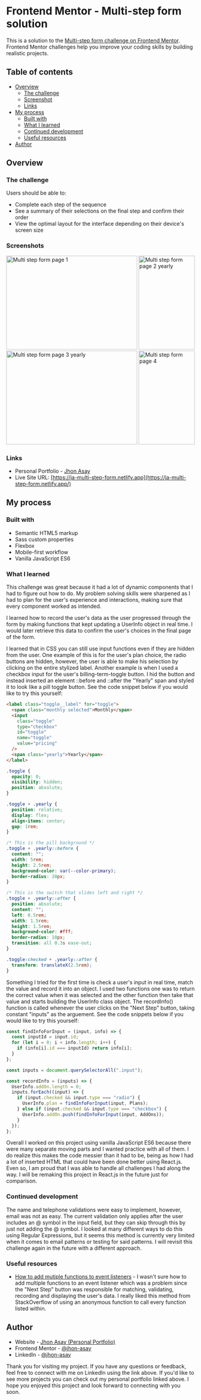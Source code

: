 # Frontend Mentor - Multi-step form solution

This is a solution to the [Multi-step form challenge on Frontend Mentor](https://www.frontendmentor.io/challenges/multistep-form-YVAnSdqQBJ). Frontend Mentor challenges help you improve your coding skills by building realistic projects.

## Table of contents

- [Overview](#overview)
  - [The challenge](#the-challenge)
  - [Screenshot](#screenshot)
  - [Links](#links)
- [My process](#my-process)
  - [Built with](#built-with)
  - [What I learned](#what-i-learned)
  - [Continued development](#continued-development)
  - [Useful resources](#useful-resources)
- [Author](#author)

## Overview

### The challenge

Users should be able to:

- Complete each step of the sequence
- See a summary of their selections on the final step and confirm their order
- View the optimal layout for the interface depending on their device's screen size

### Screenshots

<img src="assets/images/multi-step-form-page1.jpg" alt="Multi step form page 1" width="350" height="250">
<img src="assets/images/multi-step-form-page2-yearly.jpg" alt="Multi step form page 2 yearly" width="150" height="250">
<img src="assets/images/multi-step-form-page3-yearly.jpg" alt="Multi step form page 3 yearly" width="350" height="250">
<img src="assets/images/multi-step-form-page4.jpg" alt="Multi step form page 4" width="150" height="250">

### Links

- Personal Portfolio - [Jhon Asay](https://www.jhonasay.com)
- Live Site URL: [https://ja-multi-step-form.netlify.app](https://ja-multi-step-form.netlify.app/)

## My process

### Built with

- Semantic HTML5 markup
- Sass custom properties
- Flexbox
- Mobile-first workflow
- Vanilla JavaScript ES6

### What I learned

This challenge was great because it had a lot of dynamic components that I had to figure out how to do. My problem solving skills were sharpened as I had to plan for the user's experience and interactions, making sure that every component worked as intended.

I learned how to record the user's data as the user progressed through the form by making functions that kept updating a UserInfo object in real time. I would later retrieve this data to confirm the user's choices in the final page of the form.

I learned that in CSS you can still use input functions even if they are hidden from the user. One example of this is for the user's plan choice, the radio buttons are hidden, however, the user is able to make his selection by clicking on the entire stylized label. Another example is when I used a checkbox input for the user's billing-term-toggle button. I hid the button and instead inserted an element ::before and ::after the "Yearly" span and styled it to look like a pill toggle button. See the code snippet below if you would like to try this yourself:

```html
<label class="toggle__label" for="toggle">
  <span class="monthly selected">Monthly</span>
  <input
    class="toggle"
    type="checkbox"
    id="toggle"
    name="toggle"
    value="pricing"
  />
  <span class="yearly">Yearly</span>
</label>
```

```css
.toggle {
  opacity: 0;
  visibility: hidden;
  position: absolute;
}

.toggle + .yearly {
  position: relative;
  display: flex;
  align-items: center;
  gap: 1rem;
}

/* This is the pill background */
.toggle + .yearly::before {
  content: "";
  width: 5rem;
  height: 2.5rem;
  background-color: var(--color-primary);
  border-radius: 20px;
}

/* This is the switch that slides left and right */
.toggle + .yearly::after {
  position: absolute;
  content: "";
  left: 0.5rem;
  width: 1.5rem;
  height: 1.5rem;
  background-color: #fff;
  border-radius: 10px;
  transition: all 0.3s ease-out;
}

.toggle:checked + .yearly::after {
  transform: translateX(2.5rem);
}
```

Something I tried for the first time is check a user's input in real time, match the value and record it into an object. I used two functions one was to return the correct value when it was selected and the other function then take that value and starts building the UserInfo class object. The recordInfo() function is called whenever the user clicks on the "Next Step" button, taking constant "inputs" as the arguement. See the code snippets below if you would like to try this yourself:

```js
const findInfoForInput = (input, info) => {
  const inputId = input.id;
  for (let i = 0; i < info.length; i++) {
    if (info[i].id === inputId) return info[i];
  }
};

const inputs = document.querySelectorAll(".input");

const recordInfo = (inputs) => {
  UserInfo.addOn.length = 0;
  inputs.forEach((input) => {
    if (input.checked && input.type === "radio") {
      UserInfo.plan = findInfoForInput(input, Plans);
    } else if (input.checked && input.type === "checkbox") {
      UserInfo.addOn.push(findInfoForInput(input, AddOns));
    }
  });
};
```

Overall I worked on this project using vanilla JavaScript ES6 because there were many separate moving parts and I wanted practice with all of them. I do realize this makes the code messier than it had to be, being as how I had a lot of inserted HTML that could have been done better using React.js. Even so, I am proud that I was able to handle all challenges I had along the way. I will be remaking this project in React.js in the future just for comparison.

### Continued development

The name and telephone validations were easy to implement, however, email was not as easy. The current validation only applies after the user includes an @ symbol in the input field, but they can skip through this by just not adding the @ symbol. I looked at many different ways to do this using Regular Expressions, but it seems this method is currently very limited when it comes to email patterns or testing for said patterns. I will revisit this challenge again in the future with a different approach.

### Useful resources

- [How to add mutiple functions to event listeners](https://stackoverflow.com/questions/25028853/addeventlistener-two-functions) - I wasn't sure how to add multiple functions to an event listener which was a problem since the "Next Step" button was responsible for matching, validating, recording and displaying the user's data. I really liked this method from StackOverflow of using an anonymous function to call every function listed within.

## Author

- Website - [Jhon Asay (Personal Portfolio)](https://www.jhonasay.com)
- Frontend Mentor - [@jhon-asay](https://www.frontendmentor.io/profile/jhon-asay)
- LinkedIn - [@jhon-asay](https://www.linkedin.com/in/jhon-asay/)

Thank you for visiting my project. If you have any questions or feedback, feel free to connect with me on LinkedIn using the link above. If you'd like to see more projects you can check out my personal portfolio linked above. I hope you enjoyed this project and look forward to connecting with you soon.
